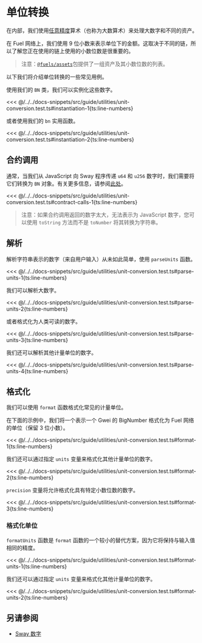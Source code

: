 # 单位转换

在内部，我们使用[任意精度](https://mathworld.wolfram.com/ArbitraryPrecision.html)算术（也称为大数算术）来处理大数字和不同的资产。

在 Fuel 网络上，我们使用 9 位小数来表示单位下的金额。这取决于不同的链，所以了解您正在使用的链上使用的小数位数是很重要的。

> 注意：[`@fuels/assets`](https://www.npmjs.com/package/@fuels/assets)包提供了一组资产及其小数位数的列表。

以下我们将介绍单位转换的一些常见用例。

使用我们的 `BN` 类，我们可以实例化这些数字。

<<< @/../../docs-snippets/src/guide/utilities/unit-conversion.test.ts#instantiation-1{ts:line-numbers}

或者使用我们的 `bn` 实用函数。

<<< @/../../docs-snippets/src/guide/utilities/unit-conversion.test.ts#instantiation-2{ts:line-numbers}

## 合约调用

通常，当我们从 JavaScript 向 Sway 程序传递 `u64` 和 `u256` 数字时，我们需要将它们转换为 `BN` 对象。有关更多信息，请参阅[此处](../types/numbers.md)。

<<< @/../../docs-snippets/src/guide/utilities/unit-conversion.test.ts#contract-calls-1{ts:line-numbers}

> 注意：如果合约调用返回的数字太大，无法表示为 JavaScript 数字，您可以使用 `toString` 方法而不是 `toNumber` 将其转换为字符串。

## 解析

解析字符串表示的数字（来自用户输入）从未如此简单，使用 `parseUnits` 函数。

<<< @/../../docs-snippets/src/guide/utilities/unit-conversion.test.ts#parse-units-1{ts:line-numbers}

我们可以解析大数字。

<<< @/../../docs-snippets/src/guide/utilities/unit-conversion.test.ts#parse-units-2{ts:line-numbers}

或者格式化为人类可读的数字。

<<< @/../../docs-snippets/src/guide/utilities/unit-conversion.test.ts#parse-units-3{ts:line-numbers}

我们还可以解析其他计量单位的数字。

<<< @/../../docs-snippets/src/guide/utilities/unit-conversion.test.ts#parse-units-4{ts:line-numbers}

## 格式化

我们可以使用 `format` 函数格式化常见的计量单位。

在下面的示例中，我们将一个表示一个 Gwei 的 BigNumber 格式化为 Fuel 网络的单位（保留 3 位小数）。

<<< @/../../docs-snippets/src/guide/utilities/unit-conversion.test.ts#format-1{ts:line-numbers}

我们还可以通过指定 `units` 变量来格式化其他计量单位的数字。

<<< @/../../docs-snippets/src/guide/utilities/unit-conversion.test.ts#format-2{ts:line-numbers}

`precision` 变量将允许格式化具有特定小数位数的数字。

<<< @/../../docs-snippets/src/guide/utilities/unit-conversion.test.ts#format-3{ts:line-numbers}

### 格式化单位

`formatUnits` 函数是 `format` 函数的一个较小的替代方案，因为它将保持与输入值相同的精度。

<<< @/../../docs-snippets/src/guide/utilities/unit-conversion.test.ts#format-units-1{ts:line-numbers}

我们还可以通过指定 `units` 变量来格式化其他计量单位的数字。

<<< @/../../docs-snippets/src/guide/utilities/unit-conversion.test.ts#format-units-2{ts:line-numbers}

## 另请参阅

- [Sway 数字](../types/numbers.md)
